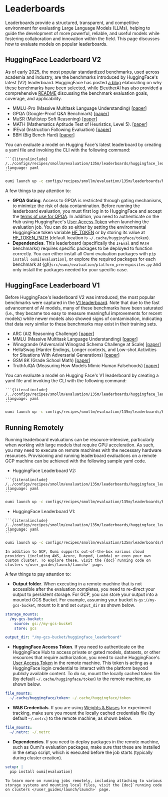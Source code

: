 # Leaderboards

Leaderboards provide a structured, transparent, and competitive environment for evaluating Large Language Models (LLMs), helping to guide the development of more powerful, reliable, and useful models while fostering collaboration and innovation within the field. This page discusses how to evaluate models on popular leaderboards.

## HuggingFace Leaderboard V2

As of early 2025, the most popular standardized benchmarks, used across academia and industry, are the benchmarks introduced by HuggingFace's latest (V2) leaderboard. HuggingFace has posted [a blog](https://huggingface.co/spaces/open-llm-leaderboard/blog) elaborating on why these benchmarks have been selected, while EleutherAI has also provided a comprehensive [README](https://github.com/EleutherAI/lm-evaluation-harness/blob/main/lm_eval/tasks/leaderboard/README.md) discussing the benchmark evaluation goals, coverage, and applicability.

- MMLU-Pro (Massive Multitask Language Understanding) [[paper](https://arxiv.org/abs/2406.01574)]
- GPQA (Google-Proof Q&A Benchmark) [[paper](https://arxiv.org/abs/2311.12022)]
- MuSR (Multistep Soft Reasoning) [[paper](https://arxiv.org/abs/2310.16049)]
- MATH (Mathematics Aptitude Test of Heuristics, Level 5). [[paper](https://arxiv.org/abs/2103.03874)]
- IFEval (Instruction Following Evaluation) [[paper](https://arxiv.org/abs/2311.07911)]
- BBH (Big Bench Hard) [[paper](https://arxiv.org/abs/2210.09261)]

You can evaluate a model on Hugging Face's latest leaderboard by creating a yaml file and invoking the CLI with the following command:

````{dropdown} configs/recipes/smollm/evaluation/135m/leaderboards/huggingface_leaderboard_v2_eval.yaml
```{literalinclude} /../configs/recipes/smollm/evaluation/135m/leaderboards/huggingface_leaderboard_v2_eval.yaml
:language: yaml
```
````

```bash
oumi launch up -c configs/recipes/smollm/evaluation/135m/leaderboards/huggingface_leaderboard_v2_eval.yaml
```

A few things to pay attention to:

- **GPQA Gating**. Access to GPQA is restricted through gating mechanisms, to minimize the risk of data contamination. Before running the leaderboard evaluation, you must first log in to HuggingFace and accept the [terms of use for QPQA](https://huggingface.co/datasets/Idavidrein/gpqa). In addition, you need to authenticate on the Hub using HuggingFace's [User Access Token](https://huggingface.co/docs/hub/security-tokens#user-access-tokens) when launching the evaluation job. You can do so either by setting the environmental HuggingFace token variable [HF_TOKEN](https://huggingface.co/docs/huggingface_hub/en/package_reference/environment_variables#hftoken) or by storing its value at [HF_TOKEN_PATH](https://huggingface.co/docs/huggingface_hub/en/package_reference/environment_variables#hftokenpath) (default location is `~/.cache/huggingface/token`).
- **Dependencies**. This leaderboard (specifically the `IFEval` and `MATH` benchmarks) requires specific packages to be deployed to function correctly. You can either install all Oumi evaluation packages with `pip install oumi[evaluation]`, or explore the required packages for each benchmark at {gh}`src/oumi/evaluation/platform_prerequisites.py` and only install the packages needed for your specific case.

## HuggingFace Leaderboard V1

Before HuggingFace's leaderboard V2 was introduced, the most popular benchmarks were captured in the [V1 leaderboard](https://huggingface.co/docs/leaderboards/en/open_llm_leaderboard/archive). Note that due to the fast advancement of AI models, many of these benchmarks have been saturated (i.e., they became too easy to measure meaningful improvements for recent models) while newer models also showed signs of contamination, indicating that data very similar to these benchmarks may exist in their training sets.

- ARC (AI2 Reasoning Challenge) [[paper](https://arxiv.org/abs/1803.05457)]
- MMLU (Massive Multitask Language Understanding) [[paper](https://arxiv.org/abs/2009.03300)]
- Winogrande (Adversarial Winograd Schema Challenge at Scale) [[paper](https://arxiv.org/abs/1907.10641)]
- HellaSwag (Harder Endings, Longer contexts, and Low-shot Activities for Situations With Adversarial Generations) [[paper](https://arxiv.org/abs/1905.07830)]
- GSM 8K (Grade School Math) [[paper](https://arxiv.org/abs/2110.14168)]
- TruthfulQA (Measuring How Models Mimic Human Falsehoods) [[paper](https://arxiv.org/abs/2109.07958)]

You can evaluate a model on Hugging Face's V1 leaderboard by creating a yaml file and invoking the CLI with the following command:

````{dropdown} configs/recipes/smollm/evaluation/135m/leaderboards/huggingface_leaderboard_v1_eval.yaml
```{literalinclude} /../configs/recipes/smollm/evaluation/135m/leaderboards/huggingface_leaderboard_v1_eval.yaml
:language: yaml
```
````

```bash
oumi launch up -c configs/recipes/smollm/evaluation/135m/leaderboards/huggingface_leaderboard_v1_eval.yaml
```

## Running Remotely

Running leaderboard evaluations can be resource-intensive, particularly when working with large models that require GPU acceleration. As such, you may need to execute on remote machines with the necessary hardware resources. Provisioning and running leaderboard evaluations on a remote GCP machine can be achieved with the following sample yaml code.

- HuggingFace Leaderboard V2:

````{dropdown} configs/recipes/smollm/evaluation/135m/leaderboards/huggingface_leaderboard_v2_gcp_job.yaml
```{literalinclude} /../configs/recipes/smollm/evaluation/135m/leaderboards/huggingface_leaderboard_v2_gcp_job.yaml
:language: yaml
```
````

```bash
oumi launch up -c configs/recipes/smollm/evaluation/135m/leaderboards/huggingface_leaderboard_v2_gcp_job.yaml
```

- HuggingFace Leaderboard V1:

````{dropdown} configs/recipes/smollm/evaluation/135m/leaderboards/huggingface_leaderboard_v1_gcp_job.yaml
```{literalinclude} /../configs/recipes/smollm/evaluation/135m/leaderboards/huggingface_leaderboard_v1_gcp_job.yaml
:language: yaml
```
````

```bash
oumi launch up -c configs/recipes/smollm/evaluation/135m/leaderboards/huggingface_leaderboard_v1_gcp_job.yaml
```

```{tip}
In addition to GCP, Oumi supports out-of-the-box various cloud providers (including AWS, Azure, Runpod, Lambda) or even your own custom cluster. To explore these, visit the {doc}`running code on clusters </user_guides/launch/launch>` page.
```

A few things to pay attention to:

- **Output folder**. When executing in a remote machine that is not accessible after the evaluation completes, you need to re-direct your output to persistent storage. For GCP, you can store your output into a mounted GCS Bucket. For example, assuming your bucket is `gs://my-gcs-bucket`, mount to it and set `output_dir` as shown below.

```yaml
storage_mounts:
  /my-gcs-bucket:
    source: gs://my-gcs-bucket
    store: gcs

output_dir: "/my-gcs-bucket/huggingface_leaderboard"
```

- **HuggingFace Access Token**. If you need to authenticate on the HuggingFace Hub to access private or gated models, datasets, or other resources that require authorization, you need to cache HuggingFace's [User Access Token](https://huggingface.co/docs/hub/security-tokens#user-access-tokens) in the remote machine. This token is acting as a HuggingFace login credential to interact with the platform beyond publicly available content. To do so, mount the locally cached token file (by default `~/.cache/huggingface/token`) to the remote machine, as shown below.

```yaml
file_mounts:
  ~/.cache/huggingface/token: ~/.cache/huggingface/token
```

- **W&B Credentials**. If you are using [Weights & Biases](https://wandb.ai/site/) for experiment tracking, make sure you mount the locally cached credentials file (by default `~/.netrc`) to the remote machine, as shown below.

```yaml
file_mounts:
  ~/.netrc: ~/.netrc
```

- **Dependencies**. If you need to deploy packages in the remote machine, such as Oumi's evaluation packages, make sure that these are installed in the setup script, which is executed before the job starts (typically during cluster creation).

```yaml
setup: |
  pip install oumi[evaluation]
```

```{tip}
To learn more on running jobs remotely, including attaching to various storage systems and mounting local files, visit the {doc}`running code on clusters </user_guides/launch/launch>` page.
```
